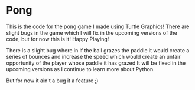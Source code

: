 # Pong
This is the code for the pong game I made using Turtle Graphics! There are slight bugs in the game which I will fix in the upcoming versions of the code, but for now this is it! Happy Playing!

There is a slight bug where in if the ball grazes the paddle it would create a series of bounces and increase the speed which would create an unfair opportunity of the player whose paddle it has grazed
It will be fixed in the upcoming versions as I continue to learn more about Python.

But for now it ain't a bug it a feature ;)
